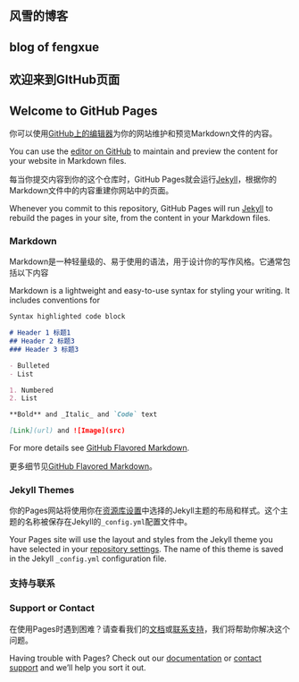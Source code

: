 
## 风雪的博客
## blog of fengxue

## 欢迎来到GItHub页面
## Welcome to GitHub Pages

你可以使用[GitHub上的编辑器](https://github.com/fengxue-github/fengxue.github.io/edit/gh-pages/index.md)为你的网站维护和预览Markdown文件的内容。

You can use the [editor on GitHub](https://github.com/fengxue-github/fengxue.github.io/edit/gh-pages/index.md) to maintain and preview the content for your website in Markdown files.

每当你提交内容到你的这个仓库时，GitHub Pages就会运行[Jekyll](https://jekyllrb.com/)，根据你的Markdown文件中的内容重建你网站中的页面。

Whenever you commit to this repository, GitHub Pages will run [Jekyll](https://jekyllrb.com/) to rebuild the pages in your site, from the content in your Markdown files.

### Markdown

Markdown是一种轻量级的、易于使用的语法，用于设计你的写作风格。它通常包括以下内容

Markdown is a lightweight and easy-to-use syntax for styling your writing. It includes conventions for

```markdown
Syntax highlighted code block

# Header 1 标题1
## Header 2 标题3
### Header 3 标题3

- Bulleted
- List

1. Numbered
2. List

**Bold** and _Italic_ and `Code` text

[Link](url) and ![Image](src)
```

For more details see [GitHub Flavored Markdown](https://guides.github.com/features/mastering-markdown/).

更多细节见[GitHub Flavored Markdown](https://guides.github.com/features/mastering-markdown/)。

### Jekyll Themes

你的Pages网站将使用你在[资源库设置](https://github.com/fengxue-github/fengxue.github.io/settings/pages)中选择的Jekyll主题的布局和样式。这个主题的名称被保存在Jekyll的`_config.yml`配置文件中。

Your Pages site will use the layout and styles from the Jekyll theme you have selected in your [repository settings](https://github.com/fengxue-github/fengxue.github.io/settings/pages). The name of this theme is saved in the Jekyll `_config.yml` configuration file.

### 支持与联系
### Support or Contact


在使用Pages时遇到困难？请查看我们的[文档](https://docs.github.com/categories/github-pages-basics/)或[联系支持](https://support.github.com/contact)，我们将帮助你解决这个问题。

Having trouble with Pages? Check out our [documentation](https://docs.github.com/categories/github-pages-basics/) or [contact support](https://support.github.com/contact) and we’ll help you sort it out.
